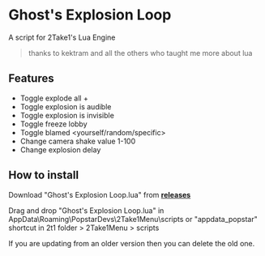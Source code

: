 # Ghost's Explosion Loop
A script for 2Take1's Lua Engine
> thanks to kektram and all the others who taught me more about lua

## Features
- Toggle explode all + <explosion type>
- Toggle explosion is audible
- Toggle explosion is invisible
- Toggle freeze lobby
- Toggle blamed <yourself/random/specific>
- Change camera shake value 1-100
- Change explosion delay

## How to install
Download "Ghost's Explosion Loop.lua" from [**releases**](https://github.com/GhustOne/GhostsExplodeAll/releases)

Drag and drop "Ghost's Explosion Loop.lua" in AppData\Roaming\PopstarDevs\2Take1Menu\scripts or "appdata_popstar" shortcut in 2t1 folder > 2Take1Menu > scripts

If you are updating from an older version then you can delete the old one.
